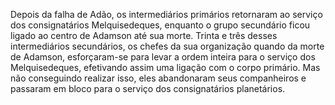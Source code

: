 ﻿Depois da falha de Adão, os intermediários primários retornaram ao serviço dos consignatários Melquisedeques, enquanto o grupo secundário ficou ligado ao centro de Adamson até sua morte. Trinta e três desses intermediários secundários, os chefes da sua organização quando da morte de Adamson, esforçaram-se para levar a ordem inteira para o serviço dos Melquisedeques, efetivando assim uma ligação com o corpo primário. Mas não  conseguindo realizar isso, eles abandonaram seus companheiros e passaram em bloco para o serviço dos consignatários planetários.
